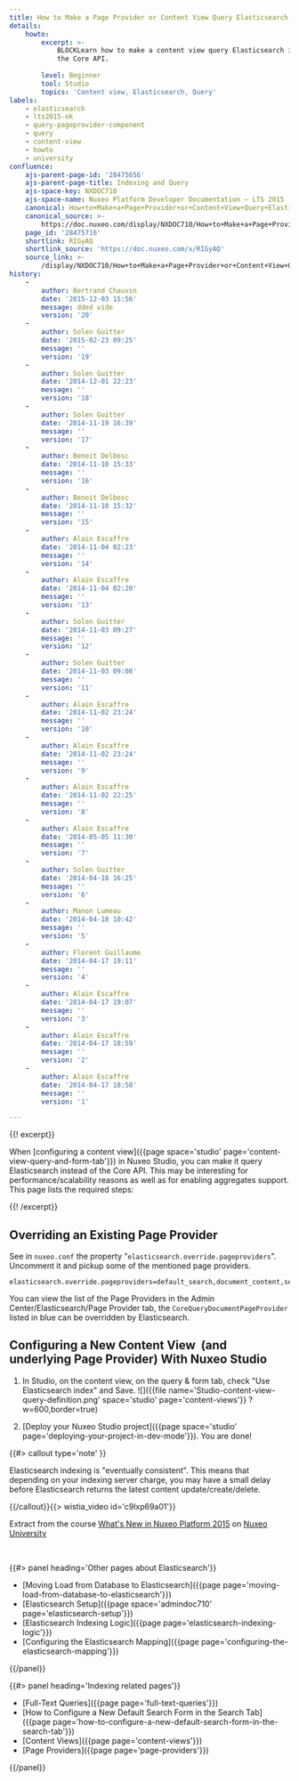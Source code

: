 ```yaml
---
title: How to Make a Page Provider or Content View Query Elasticsearch Index
details:
    howto:
        excerpt: >-
            BLOCKLearn how to make a content view query Elasticsearch instead of
            the Core API.
              
        level: Beginner
        tool: Studio
        topics: 'Content view, Elasticsearch, Query'
labels:
    - elasticsearch
    - lts2015-ok
    - query-pageprovider-component
    - query
    - content-view
    - howto
    - university
confluence:
    ajs-parent-page-id: '28475656'
    ajs-parent-page-title: Indexing and Query
    ajs-space-key: NXDOC710
    ajs-space-name: Nuxeo Platform Developer Documentation — LTS 2015
    canonical: How+to+Make+a+Page+Provider+or+Content+View+Query+Elasticsearch+Index
    canonical_source: >-
        https://doc.nuxeo.com/display/NXDOC710/How+to+Make+a+Page+Provider+or+Content+View+Query+Elasticsearch+Index
    page_id: '28475716'
    shortlink: RIGyAQ
    shortlink_source: 'https://doc.nuxeo.com/x/RIGyAQ'
    source_link: >-
        /display/NXDOC710/How+to+Make+a+Page+Provider+or+Content+View+Query+Elasticsearch+Index
history:
    - 
        author: Bertrand Chauvin
        date: '2015-12-03 15:56'
        message: dded vide
        version: '20'
    - 
        author: Solen Guitter
        date: '2015-02-23 09:25'
        message: ''
        version: '19'
    - 
        author: Solen Guitter
        date: '2014-12-01 22:23'
        message: ''
        version: '18'
    - 
        author: Solen Guitter
        date: '2014-11-19 16:39'
        message: ''
        version: '17'
    - 
        author: Benoit Delbosc
        date: '2014-11-10 15:33'
        message: ''
        version: '16'
    - 
        author: Benoit Delbosc
        date: '2014-11-10 15:32'
        message: ''
        version: '15'
    - 
        author: Alain Escaffre
        date: '2014-11-04 02:23'
        message: ''
        version: '14'
    - 
        author: Alain Escaffre
        date: '2014-11-04 02:20'
        message: ''
        version: '13'
    - 
        author: Solen Guitter
        date: '2014-11-03 09:27'
        message: ''
        version: '12'
    - 
        author: Solen Guitter
        date: '2014-11-03 09:08'
        message: ''
        version: '11'
    - 
        author: Alain Escaffre
        date: '2014-11-02 23:24'
        message: ''
        version: '10'
    - 
        author: Alain Escaffre
        date: '2014-11-02 23:24'
        message: ''
        version: '9'
    - 
        author: Alain Escaffre
        date: '2014-11-02 22:25'
        message: ''
        version: '8'
    - 
        author: Alain Escaffre
        date: '2014-05-05 11:30'
        message: ''
        version: '7'
    - 
        author: Solen Guitter
        date: '2014-04-18 16:25'
        message: ''
        version: '6'
    - 
        author: Manon Lumeau
        date: '2014-04-18 10:42'
        message: ''
        version: '5'
    - 
        author: Florent Guillaume
        date: '2014-04-17 19:11'
        message: ''
        version: '4'
    - 
        author: Alain Escaffre
        date: '2014-04-17 19:07'
        message: ''
        version: '3'
    - 
        author: Alain Escaffre
        date: '2014-04-17 18:59'
        message: ''
        version: '2'
    - 
        author: Alain Escaffre
        date: '2014-04-17 18:58'
        message: ''
        version: '1'

---
```

{{! excerpt}}

When&nbsp;[configuring a content view]({{page space='studio' page='content-view-query-and-form-tab'}})&nbsp;in Nuxeo Studio, you can make it query Elasticsearch instead of the Core API. This may be interesting for performance/scalability reasons as well as for enabling aggregates support. This page lists the required steps:

{{! /excerpt}}

## Overriding an Existing Page Provider

See in `nuxeo.conf` the property "`elasticsearch.override.pageproviders`". Uncomment it and pickup some of the mentioned page providers.

```
elasticsearch.override.pageproviders=default_search,document_content,section_content,document_content,tree_children,default_document_suggestion,simple_search,advanced_search,nxql_search,DEFAULT_DOCUMENT_SUGGESTION
```

You can view the list of the Page Providers in the Admin Center/Elasticsearch/Page Provider tab, the `CoreQueryDocumentPageProvider` listed in blue can be overridden by Elasticsearch.

## Configuring a New Content View &nbsp;(and underlying Page Provider) With Nuxeo Studio

1.  In Studio, on the content view, on the query & form tab, check "Use Elasticsearch index" and Save.
    ![]({{file name='Studio-content-view-query-definition.png' space='studio' page='content-views'}} ?w=600,border=true)

2.  [Deploy your Nuxeo Studio project]({{page space='studio' page='deploying-your-project-in-dev-mode'}}).
    You are done!

{{#> callout type='note' }}

Elasticsearch indexing is "eventually consistent". This means that depending on your indexing server charge, you may have a small delay before Elasticsearch returns the latest content update/create/delete.

{{/callout}}{{> wistia_video id='c9lxp69a01'}}

Extract from the course [What's New in Nuxeo Platform 2015](https://university.nuxeo.io/nuxeo/university/#!/course/whats-new-in-nuxeo-platform-lts-2015) on [Nuxeo University](https://university.nuxeo.io)

&nbsp;

<div class="row" data-equalizer data-equalize-on="medium"><div class="column medium-6">{{#> panel heading='Other pages about Elasticsearch'}}

*   [Moving Load from Database to Elasticsearch]({{page page='moving-load-from-database-to-elasticsearch'}})
*   [Elasticsearch Setup]({{page space='admindoc710' page='elasticsearch-setup'}})
*   [Elasticsearch Indexing Logic]({{page page='elasticsearch-indexing-logic'}})
*   [Configuring the Elasticsearch Mapping]({{page page='configuring-the-elasticsearch-mapping'}})

{{/panel}}</div><div class="column medium-6">{{#> panel heading='Indexing related pages'}}

*   [Full-Text Queries]({{page page='full-text-queries'}})
*   [How to Configure a New Default Search Form in the Search Tab]({{page page='how-to-configure-a-new-default-search-form-in-the-search-tab'}})
*   [Content Views]({{page page='content-views'}})
*   [Page Providers]({{page page='page-providers'}})

{{/panel}}</div></div>